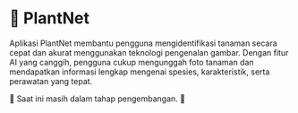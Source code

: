 # 🌿 PlantNet
Aplikasi PlantNet membantu pengguna mengidentifikasi tanaman secara cepat dan akurat menggunakan teknologi pengenalan gambar. Dengan fitur AI yang canggih, pengguna cukup mengunggah foto tanaman dan mendapatkan informasi lengkap mengenai spesies, karakteristik, serta perawatan yang tepat.

🚧 Saat ini masih dalam tahap pengembangan. 🚀
